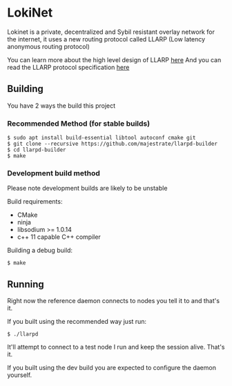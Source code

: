 # LokiNet

Lokinet is a private, decentralized and Sybil resistant overlay network for the internet, it uses a new routing protocol called LLARP (Low latency anonymous routing protocol)

You can learn more about the high level design of LLARP [here](doc/high-level.txt)
And you can read the LLARP protocol specification [here](doc/proto_v0.txt)

## Building

You have 2 ways the build this project

### Recommended Method (for stable builds)

    $ sudo apt install build-essential libtool autoconf cmake git
    $ git clone --recursive https://github.com/majestrate/llarpd-builder
    $ cd llarpd-builder
    $ make 

### Development build method

Please note development builds are likely to be unstable 

Build requirements:

* CMake
* ninja
* libsodium >= 1.0.14 
* c++ 11 capable C++ compiler


Building a debug build:

    $ make


## Running

Right now the reference daemon connects to nodes you tell it to and that's it.

If you built using the recommended way just run:

    $ ./llarpd

It'll attempt to connect to a test node I run and keep the session alive.
That's it.

If you built using the dev build you are expected to configure the daemon yourself.
